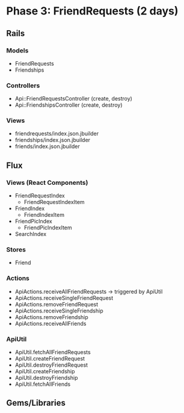 # Phase 3: FriendRequests (2 days)

## Rails
### Models
* FriendRequests
* Friendships

### Controllers
* Api::FriendRequestsController (create, destroy)
* Api::FriendshipsController (create, destroy)

### Views
* friendrequests/index.json.jbuilder
* friendships/index.json.jbuilder
* friends/index.json.jbuilder

## Flux
### Views (React Components)
* FriendRequestIndex
  - FriendRequestIndexItem
* FriendIndex
  - FriendIndexItem
* FriendPicIndex
  - FriendPicIndexItem
* SearchIndex

### Stores
* Friend

### Actions
* ApiActions.receiveAllFriendRequests -> triggered by ApiUtil
* ApiActions.receiveSingleFriendRequest
* ApiActions.removeFriendRequest
* ApiActions.receiveSingleFriendship
* ApiActions.removeFriendship
* ApiActions.receiveAllFriends

### ApiUtil
* ApiUtil.fetchAllFriendRequests
* ApiUtil.createFriendRequest
* ApiUtil.destroyFriendRequest
* ApiUtil.createFriendship
* ApiUtil.destroyFriendship
* ApiUtil.fetchAllFriends

## Gems/Libraries
